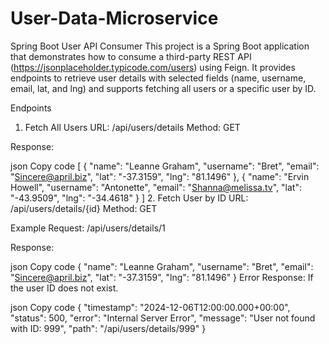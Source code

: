# User-Data-Microservice

Spring Boot User API Consumer
This project is a Spring Boot application that demonstrates how to consume a third-party REST API (https://jsonplaceholder.typicode.com/users) using Feign. 
It provides endpoints to retrieve user details with selected fields (name, username, email, lat, and lng) and supports fetching all users or a specific user by ID.

Endpoints
1. Fetch All Users
URL: /api/users/details
Method: GET

Response:

json
Copy code
[
  {
    "name": "Leanne Graham",
    "username": "Bret",
    "email": "Sincere@april.biz",
    "lat": "-37.3159",
    "lng": "81.1496"
  },
  {
    "name": "Ervin Howell",
    "username": "Antonette",
    "email": "Shanna@melissa.tv",
    "lat": "-43.9509",
    "lng": "-34.4618"
  }
]
2. Fetch User by ID
URL: /api/users/details/{id}
Method: GET

Example Request: /api/users/details/1

Response:

json
Copy code
{
  "name": "Leanne Graham",
  "username": "Bret",
  "email": "Sincere@april.biz",
  "lat": "-37.3159",
  "lng": "81.1496"
}
Error Response: If the user ID does not exist.

json
Copy code
{
  "timestamp": "2024-12-06T12:00:00.000+00:00",
  "status": 500,
  "error": "Internal Server Error",
  "message": "User not found with ID: 999",
  "path": "/api/users/details/999"
}
